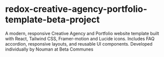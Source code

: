 # redox-creative-agency-portfolio-template-beta-project
A modern, responsive Creative Agency and Portfolio website template built with React, Tailwind CSS, Framer-motion and Lucide icons. Includes FAQ accordion, responsive layouts, and reusable UI components. Developed individually by Nouman at Beta Communes
